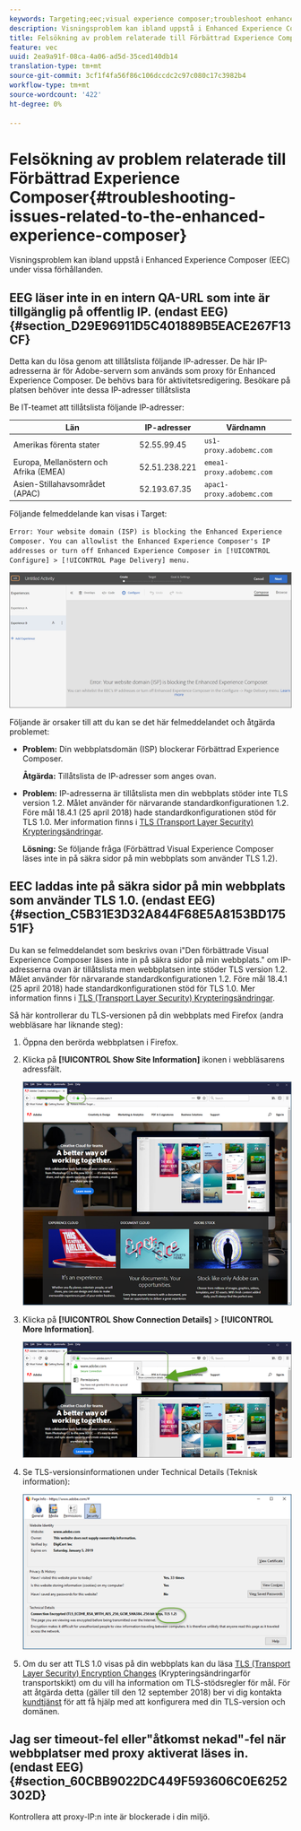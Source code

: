 ```yaml
---
keywords: Targeting;eec;visual experience composer;troubleshoot enhanced experience composer;troubleshooting
description: Visningsproblem kan ibland uppstå i Enhanced Experience Composer (EEC) under vissa förhållanden.
title: Felsökning av problem relaterade till Förbättrad Experience Composer
feature: vec
uuid: 2ea9a91f-08ca-4a06-ad5d-35ced140db14
translation-type: tm+mt
source-git-commit: 3cf1f4fa56f86c106dccdc2c97c080c17c3982b4
workflow-type: tm+mt
source-wordcount: '422'
ht-degree: 0%

---
```



# Felsökning av problem relaterade till Förbättrad Experience Composer{#troubleshooting-issues-related-to-the-enhanced-experience-composer}

Visningsproblem kan ibland uppstå i Enhanced Experience Composer (EEC) under vissa förhållanden.

## EEG läser inte in en intern QA-URL som inte är tillgänglig på offentlig IP. (endast EEG) {#section_D29E96911D5C401889B5EACE267F13CF}

Detta kan du lösa genom att tillåtslista följande IP-adresser. De här IP-adresserna är för Adobe-servern som används som proxy för Enhanced Experience Composer. De behövs bara för aktivitetsredigering. Besökare på platsen behöver inte dessa IP-adresser tillåtslista

Be IT-teamet att tillåtslista följande IP-adresser:

| Län | IP-adresser | Värdnamn |
|--- |--- |--- |
| Amerikas förenta stater | 52.55.99.45 | `us1-proxy.adobemc.com` |
| Europa, Mellanöstern och Afrika (EMEA) | 52.51.238.221 | `emea1-proxy.adobemc.com` |
| Asien-Stillahavsområdet (APAC) | 52.193.67.35 | `apac1-proxy.adobemc.com` |

Följande felmeddelande kan visas i Target:

`Error: Your website domain (ISP) is blocking the Enhanced Experience Composer. You can allowlist the Enhanced Experience Composer's IP addresses or turn off Enhanced Experience Composer in [!UICONTROL Configure] > [!UICONTROL Page Delivery] menu.`

![](assets/EEC_error.png)

Följande är orsaker till att du kan se det här felmeddelandet och åtgärda problemet:

* **Problem:** Din webbplatsdomän (ISP) blockerar Förbättrad Experience Composer.

   **Åtgärda:** Tillåtslista de IP-adresser som anges ovan.

* **Problem:** IP-adresserna är tillåtslista men din webbplats stöder inte TLS version 1.2. Målet använder för närvarande standardkonfigurationen 1.2. Före mål 18.4.1 (25 april 2018) hade standardkonfigurationen stöd för TLS 1.0. Mer information finns i [TLS (Transport Layer Security) Krypteringsändringar](../../../c-implementing-target/c-considerations-before-you-implement-target/tls-transport-layer-security-encryption.md#concept_CC1001E9D3AE4BABAF90B8311B0A6451).

   **Lösning:** Se följande fråga (Förbättrad Visual Experience Composer läses inte in på säkra sidor på min webbplats som använder TLS 1.2).

## EEC laddas inte på säkra sidor på min webbplats som använder TLS 1.0. (endast EEG) {#section_C5B31E3D32A844F68E5A8153BD17551F}

Du kan se felmeddelandet som beskrivs ovan i&quot;Den förbättrade Visual Experience Composer läses inte in på säkra sidor på min webbplats.&quot; om IP-adresserna ovan är tillåtslista men webbplatsen inte stöder TLS version 1.2. Målet använder för närvarande standardkonfigurationen 1.2. Före mål 18.4.1 (25 april 2018) hade standardkonfigurationen stöd för TLS 1.0. Mer information finns i [TLS (Transport Layer Security) Krypteringsändringar](../../../c-implementing-target/c-considerations-before-you-implement-target/tls-transport-layer-security-encryption.md#concept_CC1001E9D3AE4BABAF90B8311B0A6451).

Så här kontrollerar du TLS-versionen på din webbplats med Firefox (andra webbläsare har liknande steg):

1. Öppna den berörda webbplatsen i Firefox.
1. Klicka på **[!UICONTROL Show Site Information]** ikonen i webbläsarens adressfält.

   ![](assets/firefox_more_info.png)

1. Klicka på **[!UICONTROL Show Connection Details]** > **[!UICONTROL More Information]**.

   ![](assets/firefox_more_info_2.png)

1. Se TLS-versionsinformationen under Technical Details (Teknisk information):

   ![](assets/firefox_more_info_3.png)

1. Om du ser att TLS 1.0 visas på din webbplats kan du läsa [TLS (Transport Layer Security) Encryption Changes](../../../c-implementing-target/c-considerations-before-you-implement-target/tls-transport-layer-security-encryption.md#concept_CC1001E9D3AE4BABAF90B8311B0A6451) (Krypteringsändringarför transportskikt) om du vill ha information om TLS-stödsregler för mål. För att åtgärda detta (gäller till den 12 september 2018) ber vi dig kontakta [kundtjänst](../../../cmp-resources-and-contact-information.md#reference_ACA3391A00EF467B87930A450050077C) för att få hjälp med att konfigurera med din TLS-version och domänen.

## Jag ser timeout-fel eller&quot;åtkomst nekad&quot;-fel när webbplatser med proxy aktiverat läses in. (endast EEG) {#section_60CBB9022DC449F593606C0E6252302D}

Kontrollera att proxy-IP:n inte är blockerade i din miljö.
